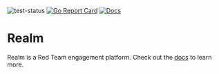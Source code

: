 ![test-status](https://github.com/kcarretto/realm/actions/workflows/tests.yml/badge.svg?branch=main)
[![Go Report Card](https://goreportcard.com/badge/github.com/kcarretto/realm)](https://goreportcard.com/report/github.com/kcarretto/realm)
[![Docs](https://img.shields.io/badge/read%20our-docs-informational)](https://docs.realm.pub/)

# Realm

Realm is a Red Team engagement platform. Check out the [docs](https://docs.realm.pub) to learn more.
